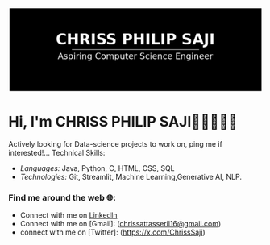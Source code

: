 ![Chriss Philip Saji](image.png)
# Hi, I'm  CHRISS PHILIP SAJI👋🏾🧑🏽‍💻
Actively looking for Data-science projects to work on, ping me if interested!...
Technical Skills:
- *Languages:* Java, Python, C, HTML, CSS, SQL
- *Technologies:* Git, Streamlit, Machine Learning,Generative AI, NLP.

### Find me around the web 🌐:
- Connect with me on [LinkedIn](https://www.linkedin.com/in/chriss-philip-saji/)
- Connect with me on [Gmail]: (chrissattasseril16@gmail.com)
- connect with me on [Twitter]: (https://x.com/ChrissSaji)


<!---
Yampss/Yampss is a ✨ special ✨ repository because its `README.md` (this file) appears on your GitHub profile.
You can click the Preview link to take a look at your changes.
--->
